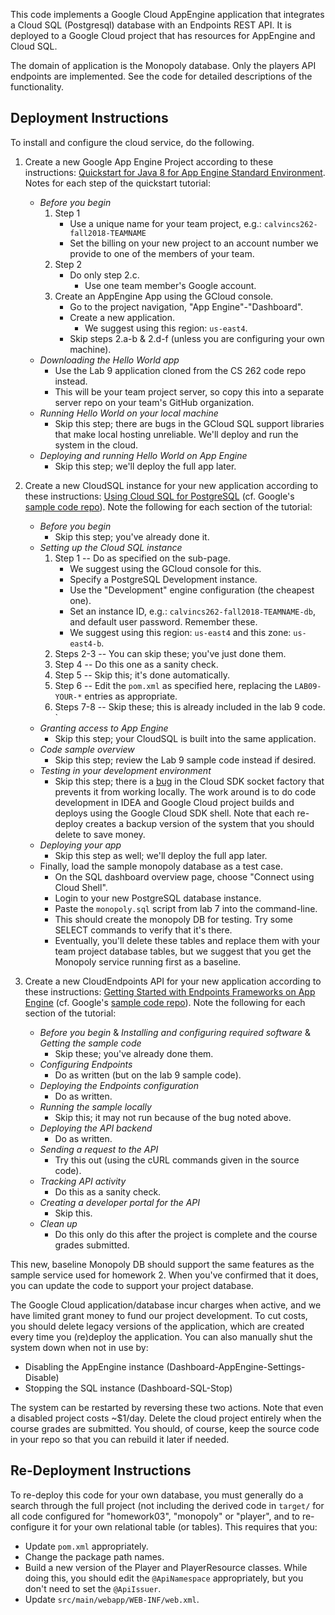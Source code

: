 This code implements a Google Cloud AppEngine application that
integrates a Cloud SQL (Postgresql) database with an Endpoints REST
API. It is deployed to a Google Cloud project that has resources for
AppEngine and Cloud SQL. 

The domain of application is the Monopoly database. Only the players
API endpoints are implemented. See the code for detailed descriptions
of the functionality.

## Deployment Instructions

To install and configure the cloud service, do the following.

1. Create a new Google App Engine Project according to these instructions:
[Quickstart for Java 8 for App Engine Standard Environment](https://cloud.google.com/appengine/docs/standard/java/quickstart).
Notes for each step of the quickstart tutorial:
    - *Before you begin*
        1. Step 1
            - Use a unique name for your team project,
                e.g.: `calvincs262-fall2018-TEAMNAME`
            - Set the billing on your new project to an account
                number we provide to one of the members of your team.
        2. Step 2
            - Do only step 2.c.
                - Use one team member's Google account.
        3. Create an AppEngine App using the GCloud console.
            - Go to the project navigation, "App Engine"-"Dashboard".
            - Create a new application.
                - We suggest using this region: `us-east4`.
            - Skip steps 2.a-b & 2.d-f (unless you are configuring your own machine).
    - *Downloading the Hello World app*
        - Use the Lab 9 application cloned from the CS 262 code repo instead.
        - This will be your team project server, so copy this into a
            separate server repo on your team's GitHub organization.
    - *Running Hello World on your local machine*
        - Skip this step; there are bugs in the GCloud SQL support libraries
            that make local hosting unreliable. We'll deploy and run the system
            in the cloud.
    - *Deploying and running Hello World on App Engine*
        - Skip this step; we'll deploy the full app later.

2. Create a new CloudSQL instance for your new application according to
these instructions:
[Using Cloud SQL for PostgreSQL](https://cloud.google.com/appengine/docs/standard/java/cloud-sql/using-cloud-sql-postgres)
(cf. Google's [sample code repo](https://github.com/GoogleCloudPlatform/java-docs-samples/tree/master/appengine-java8/cloudsql-postgres)).
Note the following for each section of the tutorial:
    - *Before you begin*
        - Skip this step; you've already done it.
    - *Setting up the Cloud SQL instance*
        1. Step 1 -- Do as specified on the sub-page.
            - We suggest using the GCloud console for this.
            - Specify a PostgreSQL Development instance.
            - Use the "Development" engine configuration
                (the cheapest one).
            - Set an instance ID,
                e.g.: `calvincs262-fall2018-TEAMNAME-db`,
                and default user password. Remember these.
            - We suggest using this region: `us-east4`
                and this zone: `us-east4-b`.
        2. Steps 2-3 -- You can skip these; you've just done them.
        3. Step 4 -- Do this one as a sanity check.
        4. Step 5 -- Skip this; it's done automatically.
        5. Step 6 -- Edit the `pom.xml` as specified here,
            replacing the `LAB09-YOUR-*` entries as appropriate.
        6. Steps 7-8 -- Skip these;
            this is already included in the lab 9 code.             `
    - *Granting access to App Engine*
        - Skip this step; your CloudSQL is built into the same application.
    - *Code sample overview*
        - Skip this step; review the Lab 9 sample code instead if desired.
    - *Testing in your development environment*
        - Skip this step; there is a
    [bug](https://stackoverflow.com/questions/50705839/cloudsql-eclipse-java-standard-gae-java-lang-unsatisfiedlinkerror)
    in the Cloud SDK socket factory that prevents it from working locally.
    The work around is to do code development in IDEA and Google Cloud
    project builds and deploys using the Google Cloud SDK shell. Note that 
    each re-deploy creates a backup version of the system that you should delete
    to save money.
    - *Deploying your app*
        - Skip this step as well; we'll deploy the full app later.
    - Finally, load the sample monopoly database as a test case.
        - On the SQL dashboard overview page, choose "Connect using Cloud Shell".
        - Login to your new PostgreSQL database instance.
        - Paste the `monopoly.sql` script from lab 7 into the command-line.
        - This should create the monopoly DB for testing.
            Try some SELECT commands to verify that it's there.
        - Eventually, you'll delete these tables and replace them with your
            team project database tables, but we suggest that you get the
            Monopoly service running first as a baseline.

3. Create a new CloudEndpoints API for your new application according to
these instructions:
[Getting Started with Endpoints Frameworks on App Engine](https://cloud.google.com/endpoints/docs/frameworks/java/get-started-frameworks-java)
(cf. Google's [sample code repo](https://github.com/GoogleCloudPlatform/java-docs-samples/tree/master/appengine-java8/endpoints-v2-backend)).
Note the following for each section of the tutorial:
    - *Before you begin* &
        *Installing and configuring required software* &
        *Getting the sample code*
        - Skip these; you've already done them.
    - *Configuring Endpoints*
        - Do as written (but on the lab 9 sample code).
    - *Deploying the Endpoints configuration*
        - Do as written.
    - *Running the sample locally*
        - Skip this; it may not run because of the bug noted above.
    - *Deploying the API backend*
        - Do as written.
    - *Sending a request to the API*
        - Try this out (using the cURL commands given in the source code).
    - *Tracking API activity*
        - Do this as a sanity check.
    - *Creating a developer portal for the API*
        - Skip this.
    - *Clean up*
        - Do this only do this after the project is complete and the
            course grades submitted.

This new, baseline Monopoly DB should support the same features as the sample
service used for homework 2. When you've confirmed that it does, you can update
the code to support your project database.

The Google Cloud application/database incur charges when active, and we
have limited grant money to fund our project development. To cut costs,
you should delete legacy versions of the application, which are created
every time you (re)deploy the application. You can also manually shut the
system down when not in use by:

- Disabling the AppEngine instance (Dashboard-AppEngine-Settings-Disable)
- Stopping the SQL instance (Dashboard-SQL-Stop)

The system can be restarted by reversing these two actions.
Note that even a disabled project costs ~$1/day. Delete the cloud
project entirely when the course grades are submitted. You should,
of course, keep the source code in your repo so that you can rebuild
it later if needed.

## Re-Deployment Instructions

To re-deploy this code for your own database, you must generally do a
search through the full project (not including the derived code in
`target/` for all code configured for "homework03", "monopoly" or
"player", and to re-configure it for your own relational table (or tables).
This requires that you:

- Update `pom.xml` appropriately.
- Change the package path names.
- Build a new version of the Player and PlayerResource classes.
    While doing this, you should edit the `@ApiNamespace` appropriately,
    but you don't need to set the `@ApiIssuer`.
- Update `src/main/webapp/WEB-INF/web.xml`.
